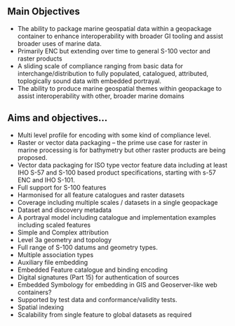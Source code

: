 ## Main Objectives
* The ability to package marine geospatial data within a geopackage container to enhance interoperability with broader GI tooling and assist broader uses of marine data.
* Primarily ENC but extending over time to general S-100 vector and raster products
* A sliding scale of compliance ranging from basic data for interchange/distribution to fully populated, catalogued, attributed, toplogically sound data with embedded portrayal.
* The ability to produce marine geospatial themes within geopackage to assist interoperability with other, broader marine domains


## Aims and objectives...
* Multi level profile for encoding with some kind of compliance level. 
* Raster or vector data packaging – the prime use case for raster in marine processing is for bathymetry but other raster products are being proposed. 
* Vector data packaging for ISO type vector feature data including at least IHO S-57 and S-100 based product specifications, starting with s-57 ENC and IHO S-101.
* Full support for S-100 features
* Harmonised for all feature catalogues and raster datasets
* Coverage including multiple scales / datasets in a single geopackage
* Dataset and discovery metadata
* A portrayal model including catalogue and implementation examples including scaled features
* Simple and Complex attribution
* Level 3a geometry and topology
* Full range of S-100 datums and geometry types.
* Multiple association types
* Auxiliary file embedding
* Embedded Feature catalogue and binding encoding
* Digital signatures (Part 15) for authentication of sources
* Embedded Symbology for embedding in GIS and Geoserver-like web containers?
* Supported by test data and conformance/validity tests.
* Spatial indexing
* Scalability from single feature to global datasets as required
